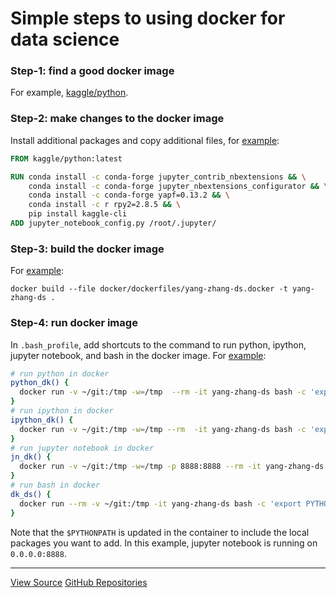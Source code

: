 # Simple steps to using docker for data science

### Step-1: find a good docker image
For example, [kaggle/python](https://github.com/Kaggle/docker-python).

### Step-2: make changes to the docker image
Install additional packages and copy additional files, for [example](https://github.com/yang-zhang/ds-env/blob/master/docker/dockerfiles/yang-zhang-ds.docker):
```dockerfile
FROM kaggle/python:latest

RUN conda install -c conda-forge jupyter_contrib_nbextensions && \
    conda install -c conda-forge jupyter_nbextensions_configurator && \
    conda install -c conda-forge yapf=0.13.2 && \
    conda install -c r rpy2=2.8.5 && \
    pip install kaggle-cli
ADD jupyter_notebook_config.py /root/.jupyter/
```

### Step-3: build the docker image 
For [example](https://github.com/yang-zhang/ds-env/blob/master/setup_docker.md):
```
docker build --file docker/dockerfiles/yang-zhang-ds.docker -t yang-zhang-ds .
```

### Step-4: run docker image 
In `.bash_profile`, add shortcuts to the command to run python, ipython, jupyter notebook, and bash in the docker image. For [example](https://github.com/yang-zhang/ds-env/blob/master/setup_docker.md):
```bash
# run python in docker
python_dk() {
  docker run -v ~/git:/tmp -w=/tmp  --rm -it yang-zhang-ds bash -c 'export PYTHONPATH=$PYTHONPATH:/tmp/ds-utils:/tmp/secrets; python "$@"'
}
# run ipython in docker
ipython_dk() {
  docker run -v ~/git:/tmp -w=/tmp --rm  -it yang-zhang-ds bash -c 'export PYTHONPATH=$PYTHONPATH:/tmp/ds-utils:/tmp/secrets; ipython'
}
# run jupyter notebook in docker
jn_dk() {
  docker run -v ~/git:/tmp -w=/tmp -p 8888:8888 --rm -it yang-zhang-ds bash -c 'export PYTHONPATH=$PYTHONPATH:/tmp/ds-utils:/tmp/secrets; jupyter notebook --no-browser --ip="0.0.0.0" --notebook-dir=/tmp' 
}
# run bash in docker
dk_ds() {
  docker run --rm -v ~/git:/tmp -it yang-zhang-ds bash -c 'export PYTHONPATH=$PYTHONPATH:/tmp/ds-utils:/tmp/secrets; bash'
}
```
Note that the `$PYTHONPATH` is updated in the container to include the local packages you want to add. In this example, jupyter notebook is running on `0.0.0.0:8888`.

---
[View Source](https://github.com/yang-zhang/yang-zhang.github.io)
[GitHub Repositories](https://github.com/yang-zhang)
